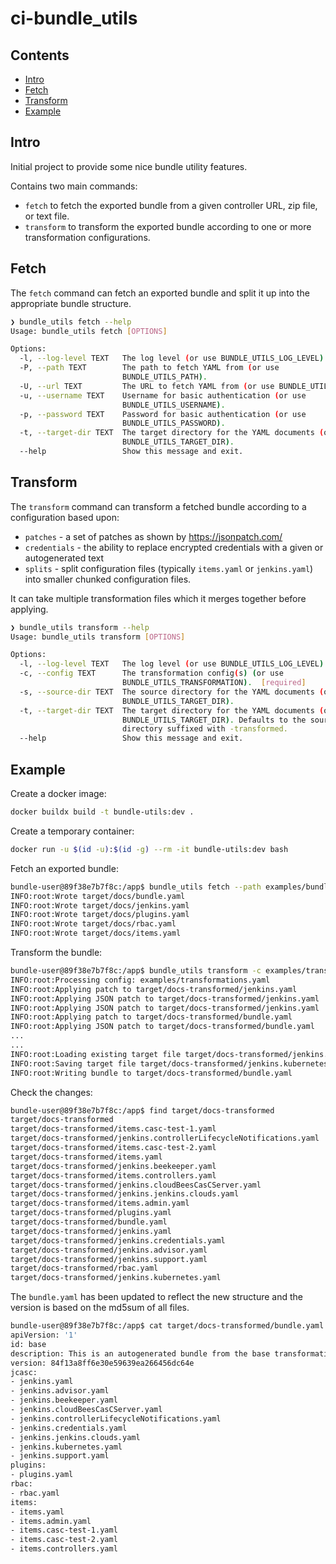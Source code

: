 # ci-bundle_utils

<!-- START doctoc generated TOC please keep comment here to allow auto update -->
<!-- DON'T EDIT THIS SECTION, INSTEAD RE-RUN doctoc TO UPDATE -->
## Contents

- [Intro](#intro)
- [Fetch](#fetch)
- [Transform](#transform)
- [Example](#example)

<!-- END doctoc generated TOC please keep comment here to allow auto update -->

## Intro

Initial project to provide some nice bundle utility features.

Contains two main commands:

- `fetch` to fetch the exported bundle from a given controller URL, zip file, or text file.
- `transform` to transform the exported bundle according to one or more transformation configurations.

## Fetch

The `fetch` command can fetch an exported bundle and split it up into the appropriate bundle structure.

```sh
❯ bundle_utils fetch --help
Usage: bundle_utils fetch [OPTIONS]

Options:
  -l, --log-level TEXT   The log level (or use BUNDLE_UTILS_LOG_LEVEL).
  -P, --path TEXT        The path to fetch YAML from (or use
                         BUNDLE_UTILS_PATH).
  -U, --url TEXT         The URL to fetch YAML from (or use BUNDLE_UTILS_URL).
  -u, --username TEXT    Username for basic authentication (or use
                         BUNDLE_UTILS_USERNAME).
  -p, --password TEXT    Password for basic authentication (or use
                         BUNDLE_UTILS_PASSWORD).
  -t, --target-dir TEXT  The target directory for the YAML documents (or use
                         BUNDLE_UTILS_TARGET_DIR).
  --help                 Show this message and exit.
```

## Transform

The `transform` command can transform a fetched bundle according to a configuration based upon:

- `patches` - a set of patches as shown by https://jsonpatch.com/
- `credentials` - the ability to replace encrypted credentials with a given or autogenerated text
- `splits` - split configuration files (typically `items.yaml` or `jenkins.yaml`) into smaller chunked configuration files.

It can take multiple transformation files which it merges together before applying.

```sh
❯ bundle_utils transform --help
Usage: bundle_utils transform [OPTIONS]

Options:
  -l, --log-level TEXT   The log level (or use BUNDLE_UTILS_LOG_LEVEL).
  -c, --config TEXT      The transformation config(s) (or use
                         BUNDLE_UTILS_TRANSFORMATION).  [required]
  -s, --source-dir TEXT  The source directory for the YAML documents (or use
                         BUNDLE_UTILS_TARGET_DIR).
  -t, --target-dir TEXT  The target directory for the YAML documents (or use
                         BUNDLE_UTILS_TARGET_DIR). Defaults to the source
                         directory suffixed with -transformed.
  --help                 Show this message and exit.
```

## Example

Create a docker image:

```sh
docker buildx build -t bundle-utils:dev .
```

Create a temporary container:

```sh
docker run -u $(id -u):$(id -g) --rm -it bundle-utils:dev bash
```

Fetch an exported bundle:

```sh
bundle-user@89f38e7b7f8c:/app$ bundle_utils fetch --path examples/bundlecontent.yaml
INFO:root:Wrote target/docs/bundle.yaml
INFO:root:Wrote target/docs/jenkins.yaml
INFO:root:Wrote target/docs/plugins.yaml
INFO:root:Wrote target/docs/rbac.yaml
INFO:root:Wrote target/docs/items.yaml
```

Transform the bundle:

```sh
bundle-user@89f38e7b7f8c:/app$ bundle_utils transform -c examples/transformations.yaml -s target/docs
INFO:root:Processing config: examples/transformations.yaml
INFO:root:Applying patch to target/docs-transformed/jenkins.yaml
INFO:root:Applying JSON patch to target/docs-transformed/jenkins.yaml
INFO:root:Applying JSON patch to target/docs-transformed/jenkins.yaml
INFO:root:Applying patch to target/docs-transformed/bundle.yaml
INFO:root:Applying JSON patch to target/docs-transformed/bundle.yaml
...
...
INFO:root:Loading existing target file target/docs-transformed/jenkins.kubernetes.yaml
INFO:root:Saving target file target/docs-transformed/jenkins.kubernetes.yaml
INFO:root:Writing bundle to target/docs-transformed/bundle.yaml
```

Check the changes:

```sh
bundle-user@89f38e7b7f8c:/app$ find target/docs-transformed
target/docs-transformed
target/docs-transformed/items.casc-test-1.yaml
target/docs-transformed/jenkins.controllerLifecycleNotifications.yaml
target/docs-transformed/items.casc-test-2.yaml
target/docs-transformed/items.yaml
target/docs-transformed/jenkins.beekeeper.yaml
target/docs-transformed/items.controllers.yaml
target/docs-transformed/jenkins.cloudBeesCasCServer.yaml
target/docs-transformed/jenkins.jenkins.clouds.yaml
target/docs-transformed/items.admin.yaml
target/docs-transformed/plugins.yaml
target/docs-transformed/bundle.yaml
target/docs-transformed/jenkins.yaml
target/docs-transformed/jenkins.credentials.yaml
target/docs-transformed/jenkins.advisor.yaml
target/docs-transformed/jenkins.support.yaml
target/docs-transformed/rbac.yaml
target/docs-transformed/jenkins.kubernetes.yaml
```

The `bundle.yaml` has been updated to reflect the new structure and the version is based on the md5sum of all files.

```sh
bundle-user@89f38e7b7f8c:/app$ cat target/docs-transformed/bundle.yaml 
apiVersion: '1'
id: base
description: This is an autogenerated bundle from the base transformation
version: 84f13a8ff6e30e59639ea266456dc64e
jcasc:
- jenkins.yaml
- jenkins.advisor.yaml
- jenkins.beekeeper.yaml
- jenkins.cloudBeesCasCServer.yaml
- jenkins.controllerLifecycleNotifications.yaml
- jenkins.credentials.yaml
- jenkins.jenkins.clouds.yaml
- jenkins.kubernetes.yaml
- jenkins.support.yaml
plugins:
- plugins.yaml
rbac:
- rbac.yaml
items:
- items.yaml
- items.admin.yaml
- items.casc-test-1.yaml
- items.casc-test-2.yaml
- items.controllers.yaml
```
